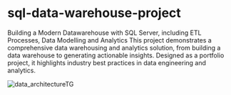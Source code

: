 # sql-data-warehouse-project
Building a Modern Datawarehouse with SQL Server, including ETL Processes, Data Modelling and Analytics
This project demonstrates a comprehensive data warehousing and analytics solution, from building a data warehouse to generating actionable insights. Designed as a portfolio project, it highlights industry best practices in data engineering and analytics.

![data_architectureTG](https://github.com/user-attachments/assets/06ff45cc-1af3-4403-acf2-7c566b60df96)
